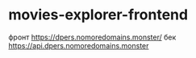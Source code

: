 # movies-explorer-frontend

фронт https://dpers.nomoredomains.monster/
бек https://api.dpers.nomoredomains.monster